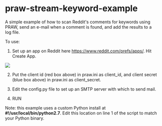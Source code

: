 # praw-stream-keyword-example

A simple example of how to scan Reddit's comments for keywords using PRAW, send an e-mail when a comment is found, and add the results to a log file.

To use:

1) Set up an app on Reddit here <A HREF="https://www.reddit.com/prefs/apps/">https://www.reddit.com/prefs/apps/</A>.  Hit Create App.  

<IMG SRC="https://i1.wp.com/pythonforengineers.com/wp-content/uploads/2014/11/redditbot2.jpg" />

2) Put the client id (red box above) in praw.ini as client_id, and client secret (blue box above) in praw.ini as client_secret.

3) Edit the config.py file to set up an SMTP server with which to send mail.

4) RUN


Note:  this example uses a custom Python install at <strong>#!/usr/local/bin/python2.7</strong>.  Edit this location on line 1 of the script to match your Python binary.
